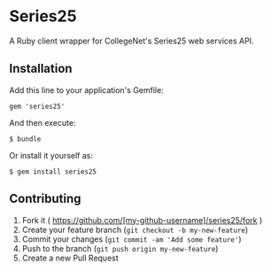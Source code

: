 # Series25

A Ruby client wrapper for CollegeNet's Series25 web services API.

## Installation

Add this line to your application's Gemfile:

    gem 'series25'

And then execute:

    $ bundle

Or install it yourself as:

    $ gem install series25

## Contributing

1. Fork it ( https://github.com/[my-github-username]/series25/fork )
2. Create your feature branch (`git checkout -b my-new-feature`)
3. Commit your changes (`git commit -am 'Add some feature'`)
4. Push to the branch (`git push origin my-new-feature`)
5. Create a new Pull Request
